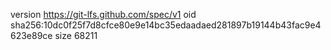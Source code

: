 version https://git-lfs.github.com/spec/v1
oid sha256:10dc0f25f7d8cfce80e9e14bc35edaadaed281897b19144b43fac9e4623e89ce
size 68211
